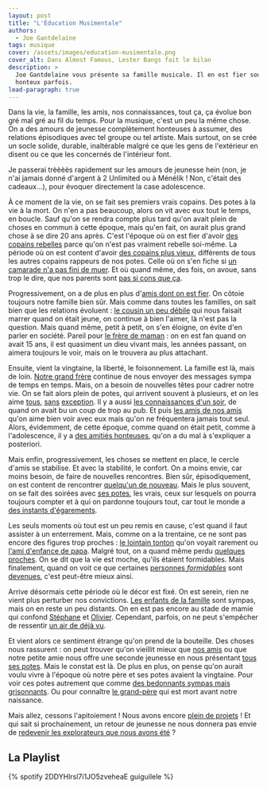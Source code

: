 ```yaml
---
layout: post
title: "L'Éducation Musimentale"
authors:
  - Joe Gantdelaine
tags: musique
cover: /assets/images/education-musimentale.png
cover_alt: Dans Almost Famous, Lester Bangs fait le bilan
description: >
  Joe Gantdelaine vous présente sa famille musicale. Il en est fier souvent et
  honteux parfois.
lead-paragraph: true
---
```


Dans la vie, la famille, les amis, nos connaissances, tout ça, ça évolue bon gré
mal gré au fil du temps. Pour la musique, c'est un peu la même chose. On a des
amours de jeunesse complètement honteuses à assumer, des relations épisodiques
avec tel groupe ou tel artiste. Mais surtout, on se crée un socle solide,
durable, inaltérable malgré ce que les gens de l'extérieur en disent ou ce que
les concernés de l'intérieur font.

Je passerai trèèèès rapidement sur les amours de jeunesse hein (non, je n'ai
jamais donné d'argent à 2 Unlimited ou à Ménélik ! Non, c'était des cadeaux...),
pour évoquer directement la case adolescence.

À ce moment de la vie, on se fait ses premiers vrais copains. Des potes à la vie
à la mort. On n'en a pas beaucoup, alors on vit avec eux tout le temps, en
boucle. Sauf qu'on se rendra compte plus tard qu'on avait plein de choses en
commun à cette époque, mais qu'en fait, on aurait plus grand chose à se dire 20
ans après. C'est l'époque où on est fier d'avoir [des copains rebelles][nofx]
parce qu'on n'est pas vraiment rebelle soi-même. La période où on est content
d'avoir [des copains plus vieux][kent], différents de tous les autres copains
rappeurs de nos potes. Celle où on s'en fiche si [un camarade n'a pas fini de
muer][smashing-pumpkins]. Et où quand même, des fois, on avoue, sans trop le
dire, que nos parents sont [pas si cons que ça][souchon].

Progressivement, on a de plus en plus d'[amis dont on est fier][grandaddy]. On
côtoie toujours notre famille bien sûr. Mais comme dans toutes les familles, on
sait bien que les relations évoluent : [le cousin un peu débile][oasis] qui nous
faisait marrer quand on était jeune, on continue à bien l'aimer, là n'est pas la
question. Mais quand même, petit à petit, on s'en éloigne, on évite d'en parler
en société. Pareil pour [le frère de maman][renaud] : on en est fan quand on
avait 15 ans, il est quasiment un dieu vivant mais, les années passant, on
aimera toujours le voir, mais on le trouvera au plus attachant.

Ensuite, vient la vingtaine, la liberté, le foisonnement. La famille est là,
mais de loin. [Notre grand frère][biolay] continue de nous envoyer des messages
sympa de temps en temps. Mais, on a besoin de nouvelles têtes pour cadrer notre
vie. On se fait alors plein de potes, qui arrivent souvent à plusieurs, et on
les aime [tous][the-coral], [sans][libertines] [exception][arcade-fire]. Il y a
aussi [les connaissances d'un soir][starsailor], de quand on avait bu un coup de
trop au pub. Et puis [les amis de nos amis][white-stripes] qu'on aime bien voir
avec eux mais qu'on ne fréquentera jamais tout seul. Alors, évidemment, de cette
époque, comme quand on était petit, comme à l'adolescence, il y a [des amitiés
honteuses][m], qu'on a du mal à s'expliquer a posteriori.

Mais enfin, progressivement, les choses se mettent en place, le cercle d'amis se
stabilise. Et avec la stabilité, le confort. On a moins envie, car moins besoin,
de faire de nouvelles rencontres. Bien sûr, épisodiquement, on est content de
rencontrer [quelqu'un de nouveau][islands]. Mais le plus souvent, on se fait des
soirées avec [ses potes][falkner], les vrais, ceux sur lesquels on pourra
toujours compter et à qui on pardonne toujours tout, car tout le monde a [des
instants d'égarements][eels].

Les seuls moments où tout est un peu remis en cause, c'est quand il faut
assister à un enterrement. Mais, comme on a la trentaine, ce ne sont pas encore
des figures trop proches : [le lointain tonton][bashung] qu'on voyait rarement
ou [l'ami d'enfance de papa][lou-reed]. Malgré tout, on a quand même perdu
[quelques proches][elliott-smith]. On se dit que la vie est moche, qu'ils
étaient formidables. Mais finalement, quand on voit ce que certaines [personnes
_formidables_][kings-of-leon-1] sont [devenues][kings-of-leon-2], c'est
peut-être mieux ainsi.

Arrive désormais cette période où le décor est fixé. On est serein, rien ne
vient plus perturber nos convictions. [Les enfants de la
famille][fresh-and-onlys] sont sympas, mais on en reste un peu distants. On en
est pas encore au stade de mamie qui confond [Stéphane][grizzly-bear] et
[Olivier][band-of-horses]. Cependant, parfois, on ne peut s'empêcher de
ressentir [un air de déjà vu][real-estate].

Et vient alors ce sentiment étrange qu'on prend de la bouteille. Des choses nous
rassurent : on peut trouver qu'on vieillit mieux que [nos amis][strokes] ou que
notre petite amie nous offre une seconde jeunesse en nous présentant [tous ses
potes][television-personalities]. Mais le constat est là. De plus en plus, on
pense qu'on aurait voulu vivre à l'époque où notre père et ses potes avaient la
vingtaine. Pour voir ces potes autrement que comme [des bedonnants sympas mais
grisonnants][neil-young]. Ou pour connaître [le grand-père][brassens] qui est
mort avant notre naissance.

Mais allez, cessons l'apitoiement ! Nous avons encore [plein de
projets][thrills] ! Et qui sait si prochainement, un retour de jeunesse ne nous
donnera pas envie de [redevenir les explorateurs que nous avons été][labelpop] ?

## La Playlist

{% spotify 2DDYHlrsl7i1JO5zveheaE guiguilele %}

[nofx]: https://www.youtube.com/watch?v=82xh5tV04qA "Tooltip NOFX"
[kent]: https://www.youtube.com/watch?v=mSu4Ocb8mcA "Tooltip Kent"
[smashing-pumpkins]:
  https://www.youtube.com/watch?v=NOG3eus4ZSo
  "Tooltip The Smashing Pumpkins"
[souchon]: https://www.youtube.com/watch?v=i_wBB3toV-8 "Tooltip Alain Souchon"
[grandaddy]: https://www.youtube.com/watch?v=W5DsI_eCK7Y "Tooltip Grandaddy"
[oasis]: https://www.youtube.com/watch?v=Wm54XyLwBAk "Tooltip Oasis"
[renaud]: https://www.youtube.com/watch?v=aKI-iY2cef0 "Tooltip Renaud"
[biolay]: https://www.youtube.com/watch?v=ZvoqeMnLWdU "Tooltip Benjamin Biolay"
[the-coral]: https://www.youtube.com/watch?v=-Y4wmn-fw-c "Tooltip The Coral"
[libertines]:
  https://www.youtube.com/watch?v=0u_g6zNuP_I
  "Tooltip The Libertines"
[arcade-fire]: https://www.youtube.com/watch?v=C4EmXN9xvdE "Tooltip Arcade Fire"
[starsailor]: https://www.youtube.com/watch?v=XxAq2EmcE6E "Tooltip Starsailor"
[white-stripes]:
  https://www.youtube.com/watch?v=K4dx42YzQCE
  "Tooltip The White Stripes"
[m]: https://www.youtube.com/watch?v=XVW5qA7QLmw "Tooltip M"
[islands]: https://www.youtube.com/watch?v=RpQwZ_gdE1w "Tooltip Islands"
[falkner]: https://www.youtube.com/watch?v=NLJnDU-_FiU "Tooltip Jason Falkner"
[eels]: https://www.youtube.com/watch?v=x36b9iIHPOg "Tooltip eels"
[bashung]: https://www.youtube.com/watch?v=fQ-wVZ7ybNs "Tooltip Alain Bashung"
[lou-reed]: https://www.youtube.com/watch?v=QYEC4TZsy-Y "Tooltip Lou Reed"
[elliott-smith]:
  https://www.youtube.com/watch?v=p4cJv6s_Yjw
  "Tooltip Elliott Smith"
[kings-of-leon-1]:
  https://www.youtube.com/watch?v=8Y30Wii_70c
  "Tooltip Kings of Leon période rock"
[kings-of-leon-2]:
  https://www.youtube.com/watch?v=RVDc6bYy3j4
  "Tooltip Kings of Leon période merde"
[fresh-and-onlys]:
  https://www.youtube.com/watch?v=Q2G4ETZvJjU
  "Tooltip The Fresh & Onlys"
[grizzly-bear]:
  https://www.youtube.com/watch?v=tjecYugTbIQ
  "Tooltip Grizzly Bear"
[band-of-horses]:
  https://www.youtube.com/watch?v=cMFWFhTFohk
  "Tooltip Band of Horses"
[real-estate]: https://www.youtube.com/watch?v=4HWcViTXdYc "Tooltip Real Estate"
[strokes]: https://www.youtube.com/watch?v=dPDfaTzBcb4 "Tooltip The Strokes"
[television-personalities]:
  https://www.youtube.com/watch?v=3m28x6aWfYc
  "Tooltip Television Personalities"
[neil-young]: https://www.youtube.com/watch?v=k0t0EW6z8a0 "Tooltip Neil Young"
[brassens]:
  https://www.youtube.com/watch?v=WJ9ahN4mPHw
  "Tooltip Georges Brassens"
[thrills]: https://www.youtube.com/watch?v=A1fGNCvZL_w "Tooltip The Thrills"
[labelpop]: http://www.francemusique.fr/emission/label-pop "Tooltip Label Pop"
